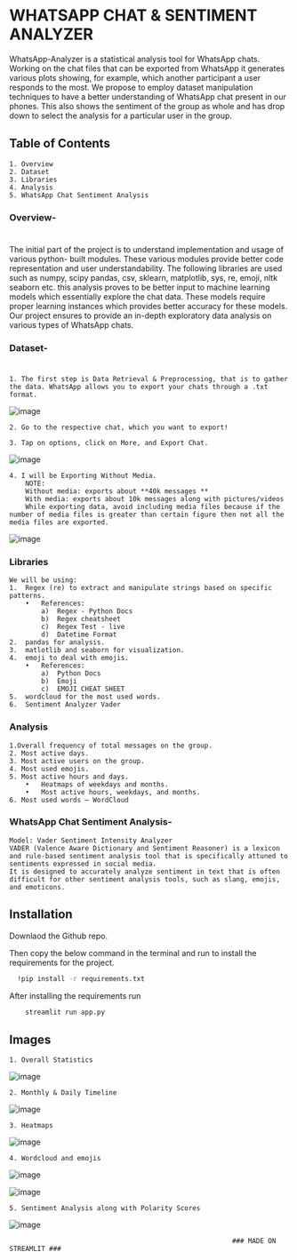
# WHATSAPP CHAT & SENTIMENT ANALYZER



WhatsApp-Analyzer is a statistical analysis tool for WhatsApp chats. Working on the chat files that can be exported from WhatsApp it generates various plots showing, for example, which another participant a user responds to the most. We propose to employ dataset manipulation techniques to have a better understanding of WhatsApp chat present in our phones. This also shows the sentiment of the group as whole and has drop down to select the analysis for a particular user in the group.




## Table of Contents

    1. Overview
    2. Dataset
    3. Libraries
    4. Analysis
    5. WhatsApp Chat Sentiment Analysis

### Overview-
#
The initial part of the project is to understand implementation and usage of various python- built modules. These various modules provide better code representation and user understandability. The following libraries are used such as numpy, scipy pandas, csv, sklearn, matplotlib, sys, re, emoji, nltk seaborn etc. this analysis proves to be better input to machine learning models which essentially explore the chat data. These models require proper learning instances which provides better accuracy for these models. Our project ensures to provide an in-depth exploratory data analysis on various types of WhatsApp chats.

### Dataset- 
#
    1. The first step is Data Retrieval & Preprocessing, that is to gather the data. WhatsApp allows you to export your chats through a .txt format.        
![image](https://user-images.githubusercontent.com/96487546/229452278-f7cef44f-b758-4cbf-96c7-2d6d783b536c.png)

    2. Go to the respective chat, which you want to export!

    3. Tap on options, click on More, and Export Chat.
![image](https://user-images.githubusercontent.com/96487546/229452507-be65b927-3b9b-4837-be52-c4683e284ee9.png)

    4. I will be Exporting Without Media.
        NOTE:
        Without media: exports about **40k messages **
        With media: exports about 10k messages along with pictures/videos
        While exporting data, avoid including media files because if the number of media files is greater than certain figure then not all the media files are exported.

![image](https://user-images.githubusercontent.com/96487546/229452983-c2ce5ccc-eeb0-4a00-a092-fb5457095935.png)

### Libraries
    We will be using:
    1.	Regex (re) to extract and manipulate strings based on specific patterns.
        •	References:
            a)	Regex - Python Docs
            b)	Regex cheatsheet
            c)	Regex Test - live
            d)	Datetime Format
    2.	pandas for analysis.
    3.	matlotlib and seaborn for visualization.
    4.	emoji to deal with emojis.
        •	References:
            a)	Python Docs
            b)	Emoji
            c)	EMOJI CHEAT SHEET
    5.	wordcloud for the most used words.
    6.	Sentiment Analyzer Vader



### Analysis

    1.Overall frequency of total messages on the group.
    2. Most active days.
    3. Most active users on the group.
    4. Most used emojis.
    5. Most active hours and days.
        •	Heatmaps of weekdays and months.
        •	Most active hours, weekdays, and months.
    6. Most used words – WordCloud


    

### WhatsApp Chat Sentiment Analysis-

    Model: Vader Sentiment Intensity Analyzer
    VADER (Valence Aware Dictionary and Sentiment Reasoner) is a lexicon and rule-based sentiment analysis tool that is specifically attuned to sentiments expressed in social media. 
    It is designed to accurately analyze sentiment in text that is often difficult for other sentiment analysis tools, such as slang, emojis, and emoticons.




    
    
## Installation

Downlaod the Github repo. 

Then copy the below command in the terminal and run to install the requirements for the project.
```bash
  !pip install -r requirements.txt 
```
After installing the requirements run 
```bash
    streamlit run app.py
```



    
## Images

    1. Overall Statistics

![image](https://user-images.githubusercontent.com/96487546/229454462-c2fdc22a-490c-418f-a747-86d01603b091.png)

    2. Monthly & Daily Timeline

![image](https://user-images.githubusercontent.com/96487546/229454737-a5fb8873-fd68-4f77-b1f0-c8bf81180746.png)

    3. Heatmaps

![image](https://user-images.githubusercontent.com/96487546/229454897-d1ec214a-d267-4508-ba15-bca8299d71f9.png)

    4. Wordcloud and emojis

![image](https://user-images.githubusercontent.com/96487546/229455106-0fe6ff88-4f75-4970-b1a9-1520156ff583.png)

![image](https://user-images.githubusercontent.com/96487546/229455125-cedc05ec-e9b8-4c8d-9f4d-89253e7395b9.png)

    5. Sentiment Analysis along with Polarity Scores

![image](https://user-images.githubusercontent.com/96487546/229455314-2032f85e-0e45-4dbd-817b-0971a1f58a04.png)


                                                            ### MADE ON STREAMLIT ###
